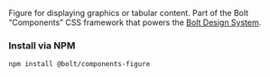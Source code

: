Figure for displaying graphics or tabular content. Part of the Bolt “Components” CSS framework that powers the [Bolt Design System](https://www.boltdesignsystem.com).

### Install via NPM
```
npm install @bolt/components-figure
```
